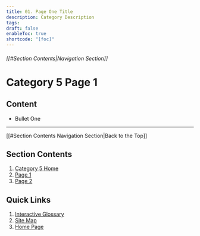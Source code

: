 ```yaml
---
title: 01. Page One Title
description: Category Description
tags:
draft: false
enableToc: true
shortcode: "[foc]"
---
```

###### [[#Section Contents|Navigation Section]]
# Category 5 Page 1

## Content
- Bullet One

---
[[#Section Contents Navigation Section|Back to the Top]]
## Section Contents
1. [Category 5 Home](05-category-5/index.md)
2. [Page 1](05-category-5/content-page-1.md)
3. [Page 2](05-category-5/content-page-2.md)
## Quick Links
1. [Interactive Glossary](00-welcome/9-glossary.md)
2. [Site Map](00-welcome/10-site-map.md)
3. [Home Page](index.md)